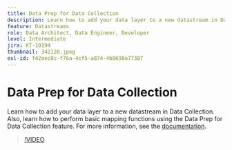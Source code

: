 ```yaml
---
title: Data Prep for Data Collection
description: Learn how to add your data layer to a new datastream in Data Collection.
feature: Datastreams
role: Data Architect, Data Engineer, Developer
level: Intermediate
jira: KT-10194
thumbnail: 342120.jpeg
exl-id: f42aec0c-f76a-4cf5-a874-4b8698a77387
---
```

# Data Prep for Data Collection

Learn how to add your data layer to a new datastream in Data Collection. Also, learn how to perform basic mapping functions using the Data Prep for Data Collection feature. For more information, see the [documentation](https://experienceleague.adobe.com/docs/experience-platform/edge/fundamentals/datastreams.html#data-prep).

>[!VIDEO](https://video.tv.adobe.com/v/342120/?quality=12&learn=on)

